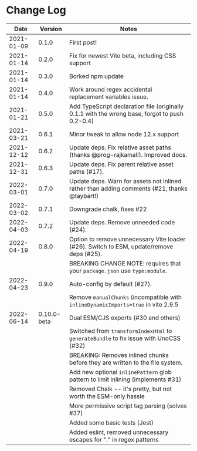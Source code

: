 # Change Log

| Date       | Version     | Notes                                                                                          |
| ---------- | ----------- | ---------------------------------------------------------------------------------------------- |
| 2021-01-09 | 0.1.0       | First post!                                                                                    |
| 2021-01-14 | 0.2.0       | Fix for newest Vite beta, including CSS support                                                |
| 2021-01-14 | 0.3.0       | Borked npm update                                                                              |
| 2021-01-14 | 0.4.0       | Work around regex accidental replacement variables issue.                                      |
| 2021-01-21 | 0.5.0       | Add TypeScript declaration file (originally 0.1.1 with the wrong base, forgot to push 0.2-0.4) |
| 2021-03-21 | 0.6.1       | Minor tweak to allow node 12.x support                                                         |
| 2021-12-12 | 0.6.2       | Update deps. Fix relative asset paths (thanks @prog-rajkamal!). Improved docs.                 |
| 2021-12-31 | 0.6.3       | Update deps. Fix parent relative asset paths (#17).                                            |
| 2022-03-01 | 0.7.0       | Update deps. Warn for assets not inlined rather than adding comments (#21, thanks @taybart!)   |
| 2022-03-02 | 0.7.1       | Downgrade chalk, fixes #22                                                                     |
| 2022-04-03 | 0.7.2       | Update deps. Remove unneeded code (#24).                                                       |
| 2022-04-19 | 0.8.0       | Option to remove unnecessary Vite loader (#26). Switch to ESM, update/remove deps (#25).       |
|            |             | BREAKING CHANGE NOTE: requires that your `package.json` use `type:module`.                     |
| 2022-04-23 | 0.9.0       | Auto-config by default (#27).                                                                  |
|            |             | Remove `manualChunks` (incompatible with `inlineDynamicImports=true` in vite 2.9.5             |
| 2022-06-14 | 0.10.0-beta | Dual ESM/CJS exports (#30 and others)                                                          |
|            |             | Switched from `transformIndexHtml` to `generateBundle` to fix issue with UnoCSS (#32)          |
|            |             | BREAKING: Removes inlined chunks before they are written to the file system.                   |
|            |             | Add new optional `inlinePattern` glob pattern to limit inlining (implements #31)               |
|            |             | Removed Chalk -- it's pretty, but not worth the ESM-only hassle                                |
|            |             | More permissive script tag parsing (solves #37)                                                |
|            |             | Added some basic tests (Jest)                                                                  |
|            |             | Added eslint, removed unnecessary escapes for "." in regex patterns                            |
